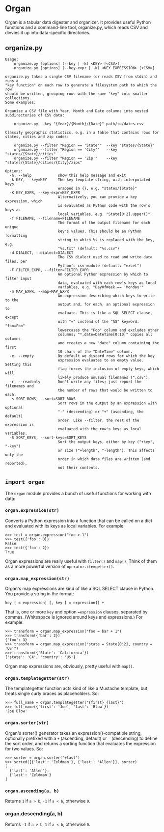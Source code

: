 # Organ

Organ is a tabular data digester and organizer. It provides useful Python
functions and a command-line tool, organize.py, which reads CSV and divvies
it up into data-specific directories.

## organize.py

```
Usage: 
    organize.py [options] (--key | -k) <KEY> [<CSV>]
    organize.py [options] (--key-expr | -K) <KEY EXPRESSION> [<CSV>]

organize.py takes a single CSV filename (or reads CSV from stdin) and runs a
"key function" on each row to generate a filesystem path to which the row
should be written, grouping rows with the same "key" into smaller collections.
Some examples:

Organize a CSV file with Year, Month and Date columns into nested
subdirectories of CSV data:

    organize.py --key "{Year}/{Month}/{Date}" path/to/dates.csv

Classify geographic statistics, e.g. in a table that contains rows for
states, cities and zip codes:

    organize.py --filter "Region == 'State'"  --key "states/{State}"
    organize.py --filter "Region == 'City'"   --key "states/{State}/cities"
    organize.py --filter "Region == 'Zip'"    --key "states/{State}/cities/{City}/zips"

Options:
  -h, --help            show this help message and exit
  -k KEY, --key=KEY     The key template string, with interpolated keys
                        wrapped in {}, e.g. "states/{State}"
  -K KEY_EXPR, --key-expr=KEY_EXPR
                        Alternatively, you can provide a key expression, which
                        is evaluated as Python code with the row's keys as
                        local variables, e.g. "State[0:2].upper()"
  -f FILENAME, --filename=FILENAME
                        The format of the output filename for each unique
                        key's values. This should be an Python formatting
                        string in which %s is replaced with the key, e.g.
                        "%s.txt" (default: "%s.csv")
  -d DIALECT, --dialect=DIALECT
                        The CSV dialect used to read and write data files, per
                        Python's csv module (default: "excel")
  -F FILTER_EXPR, --filter=FILTER_EXPR
                        An optional Python expression by which to filter input
                        data, evaluated with each row's keys as local
                        variables, e.g. "DayOfWeek == 'Monday'"
  -m MAP_EXPR, --map=MAP_EXPR
                        An expression describing which keys to write to the
                        output and, for each, an optional expression to
                        evaluate. This is like a SQL SELECT clause, except
                        with "=" instead of the "AS" keyword: "foo=Foo"
                        lowercases the "Foo" column and excludes other
                        columns; "*,date=DateTime[0:10]" copies all columns
                        and creates a new "date" column containing the first
                        10 chars of the "DateTime" column.
  -e, --empty           By default we discard rows for which the key
                        expression evaluates to an empty value. Setting this
                        flag forces the inclusion of empty keys, which will
                        likely produce unusual filenames (".csv").
  -r, --readonly        Don't write any files; just report the filenames and
                        the number of rows that would be written to each.
  -s SORT_ROWS, --sort=SORT_ROWS
                        Sort rows in the output by an expression with optional
                        "-" (descending) or "+" (ascending, the default)
                        order. Like --filter, the rest of the expression is
                        evaluated with the row's keys as local variables.
  -S SORT_KEYS, --sort-keys=SORT_KEYS
                        Sort the output keys, either by key ("+key", "-key")
                        or size ("+length", "-length"). This affects only the
                        order in which data files are written (and reported),
                        not their contents.
```

## `import organ`
The `organ` module provides a bunch of useful functions for working with data:

### `organ.expression(str)`
Converts a Python expression into a function that can be called on a dict
and evaluated with its keys as local variables. For example:

```
>>> test = organ.expression("foo > 1")
>>> test({'foo': 0})
False
>>> test({'foo': 2})
True
```

Organ expressions are really useful with `filter()` and `map()`. Think of them
as a more powerful version of `operator.itemgetter()`.

### `organ.map_expression(str)`
Organ's map expressions are kind of like a SQL SELECT clause in Python. You
provide a string in the format:

`key [ = expression] [, key [ = expression]] +`

That is, one or more `key` and option `=expression` clauses, separated by
commas. (Whitespace is ignored around keys and expressions.) For example:

```
>>> transform = organ.map_expression("foo = bar + 1")
>>> transform({'bar': 2})
{'foo': 3}
>>> transform = organ.map_expression("state = State[0:2], country = 'US'")
>>> transform({'State': 'California'})
{'state': 'CA', 'country': 'US'}
```

Organ map expressions are, obviously, pretty useful with `map()`.


### `organ.templategetter(str)`
The templategetter function acts kind of like a Mustache template, but
treats single curly braces as placeholders. So:

```
>>> full_name = organ.templategetter("{first} {last}")
>>> full_name({'first': 'Joe', 'last': 'Blow'})
'Joe Blow'
```

### `organ.sorter(str)`
Organ's sorter() generator takes an expression()-compatible string,
optionally prefixed with a `+` (ascending, default) or `-` (descending)
to define the sort order, and returns a sorting function that evaluates
the expression for two values. So:

```
>>> sorter = organ.sorter("+last")
>>> sorted([{'last': 'Zeldman'}, {'last': 'Allen'}], sorter)
[
  {'last': 'Allen'},
  {'last': 'Zeldman'}
]
```

### `organ.ascending(a, b)`
Returns `1` if `a > b`, `-1` if `a < b`, otherwise `0`.

### organ.descending(a, b)
Returns `-1` if `a > b`, `1` if `a < b`, otherwise `0`.
